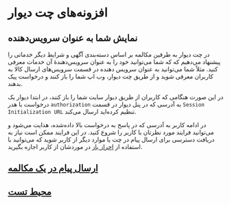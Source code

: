 # افزونه‌های چت دیوار

## نمایش شما به عنوان سرویس‌دهنده
در چت دیوار به طرفین مکالمه بر اساس دسته‌بندی آگهی و شرایط دیگر خدماتی را پیشنهاد می‌دهیم که که شما می‌توانید خود را به عنوان سرویس‌دهندهٔ آن خدمات معرفی کنید.
مثلاً شما می‌توانید به عنوان سرویس دهنده در قسمت سرویس‌های ارسال کالا به کاربران معرفی شوید و از طریق چت دیوار، وب اپ شما را باز کنند و درخواست پیک بدهند.

در این صورت هنگامی که کاربران از طریق دیوار سایت شما را باز کنند، در ابتدا دیوار یک درخواست با هدر `authorization` به آدرسی که در پنل دیوار در قسمت `Session Initialization URL` تنظیم کرده‌اید ارسال می‌کند.

در ادامه کاربر به آدرسی که در پاسخ به درخواست بالا داده‌شده، هدایت می‌شود و می‌توانید فرایند مورد نظرتان با کاربر را شروع کنید.
در این فرایند ممکن است نیاز به دریافت دسترسی برای ارسال پیام در چت یا موارد دیگر از کاربر شوید که می‌توانید با استفاده از [احراز باز](/oauth/) در موردشان از کاربر اجازه بگیرید.

## [ارسال پیام در یک مکالمه](send_message.md)
## [محیط تست](test_environment.md)

